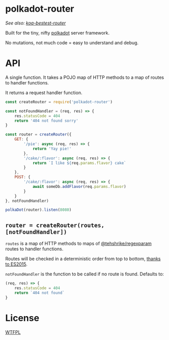 # polkadot-router

*See also: [koa-bestest-router](https://github.com/TehShrike/koa-bestest-router)*

Built for the tiny, nifty [polkadot](https://github.com/lukeed/polkadot) server framework.

No mutations, not much code = easy to understand and debug.

# API

A single function.  It takes a POJO map of HTTP methods to a map of routes to handler functions.

It returns a request handler function.

```js
const createRouter = require('polkadot-router')

const notFoundHandler = (req, res) => {
	res.statusCode = 404
	return '404 not found sorry'
}

const router = createRouter({
	GET: {
		'/pie': async (req, res) => {
			return 'Yay pie!'
		},
		'/cake/:flavor': async (req, res) => {
			return `I like ${req.params.flavor} cake`
		}
	},
	POST: {
		'/cake/:flavor': async (req, res) => {
			await someDb.addFlavor(req.params.flavor)
		}
	}
}, notFoundHandler)

polkaDot(router).listen(8080)
```

## `router = createRouter(routes, [notFoundHandler])`

`routes` is a map of HTTP methods to maps of [@tehshrike/regexparam](https://github.com/TehShrike/regexparam) routes to handler functions.

Routes will be checked in a deterministic order from top to bottom, [thanks to ES2015](http://stackoverflow.com/questions/30076219/does-es6-introduce-a-well-defined-order-of-enumeration-for-object-properties).

`notFoundHandler` is the function to be called if no route is found.  Defaults to:

```js
(req, res) => {
	res.statusCode = 404
	return `404 not found`
}
```

# License

[WTFPL](http://wtfpl2.com)
